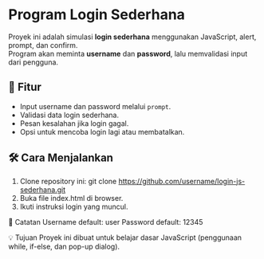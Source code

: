 # Program Login Sederhana
Proyek ini adalah simulasi **login sederhana** menggunakan JavaScript, alert, prompt, dan confirm.  
Program akan meminta **username** dan **password**, lalu memvalidasi input dari pengguna.

## 🚀 Fitur
- Input username dan password melalui `prompt`.
- Validasi data login sederhana.
- Pesan kesalahan jika login gagal.
- Opsi untuk mencoba login lagi atau membatalkan.

## 🛠️ Cara Menjalankan
1. Clone repository ini:
   git clone https://github.com/username/login-js-sederhana.git
2. Buka file index.html di browser.
3. Ikuti instruksi login yang muncul.

📌 Catatan
Username default: user
Password default: 12345

💡 Tujuan
Proyek ini dibuat untuk belajar dasar JavaScript (penggunaan while, if-else, dan pop-up dialog).

